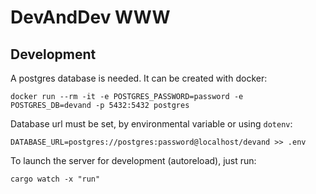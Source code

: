 # DevAndDev WWW

## Development

A postgres database is needed. It can be created with docker:

```shell
docker run --rm -it -e POSTGRES_PASSWORD=password -e POSTGRES_DB=devand -p 5432:5432 postgres
```

Database url must be set, by environmental variable or using `dotenv`:

```shell
DATABASE_URL=postgres://postgres:password@localhost/devand >> .env
```

To launch the server for development (autoreload), just run:

```shell
cargo watch -x "run"
```
